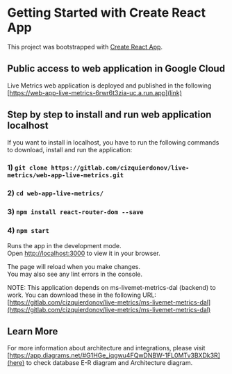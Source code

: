 # Getting Started with Create React App

This project was bootstrapped with [Create React App](https://github.com/facebook/create-react-app).

## Public access to web application in Google Cloud

Live Metrics web application is deployed and published in the following [https://web-app-live-metrics-6rwr6t3zia-uc.a.run.app](link)

## Step by step to install and run web application localhost

If you want to install in localhost, you have to run the following commands to download, install and run the application:

### 1) `git clone https://gitlab.com/cizquierdonov/live-metrics/web-app-live-metrics.git`

### 2) `cd web-app-live-metrics/`

### 3) `npm install react-router-dom --save`

### 4) `npm start`

Runs the app in the development mode.\
Open [http://localhost:3000](http://localhost:3000) to view it in your browser.

The page will reload when you make changes.\
You may also see any lint errors in the console.

NOTE: This application depends on ms-livemet-metrics-dal (backend) to work. You can download these in the following URL:
[https://gitlab.com/cizquierdonov/live-metrics/ms-livemet-metrics-dal](https://gitlab.com/cizquierdonov/live-metrics/ms-livemet-metrics-dal)


## Learn More

For more information about architecture and integrations, please visit [https://app.diagrams.net/#G1HGe_iqgwu4FQwDNBW-1FL0MTv3BXDk3R](here) to check database E-R diagram
and Architecture diagram.
